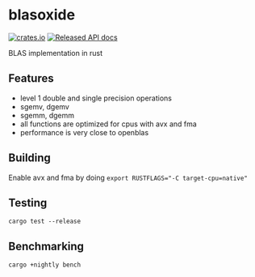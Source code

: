 # blasoxide

[![crates.io](https://meritbadge.herokuapp.com/blasoxide)](https://crates.io/crates/blasoxide)
[![Released API docs](https://docs.rs/blasoxide/badge.svg)](https://docs.rs/blasoxide)

BLAS implementation in rust

## Features

- level 1 double and single precision operations
- sgemv, dgemv
- sgemm, dgemm
- all functions are optimized for cpus with avx and fma
- performance is very close to openblas

 ## Building
 
 Enable avx and fma by doing `export RUSTFLAGS="-C target-cpu=native"`
 
 ## Testing
 
 `cargo test --release`
 
 ## Benchmarking
 
 `cargo +nightly bench`
